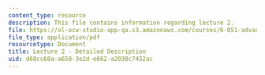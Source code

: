 ```yaml
---
content_type: resource
description: This file contains information regarding lecture 2.
file: https://ol-ocw-studio-app-qa.s3.amazonaws.com/courses/6-851-advanced-data-structures-spring-2012/d68cc68aa6583e2de662a2038c7452ac_MIT6_851S12_Lecture2.pdf
file_type: application/pdf
resourcetype: Document
title: Lecture 2 - Detailed Description
uid: d68cc68a-a658-3e2d-e662-a2038c7452ac
---
```


